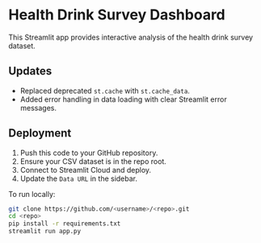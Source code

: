 
# Health Drink Survey Dashboard

This Streamlit app provides interactive analysis of the health drink survey dataset.

## Updates
- Replaced deprecated `st.cache` with `st.cache_data`.
- Added error handling in data loading with clear Streamlit error messages.

## Deployment

1. Push this code to your GitHub repository.
2. Ensure your CSV dataset is in the repo root.
3. Connect to Streamlit Cloud and deploy.
4. Update the `Data URL` in the sidebar.

To run locally:
```bash
git clone https://github.com/<username>/<repo>.git
cd <repo>
pip install -r requirements.txt
streamlit run app.py
```
